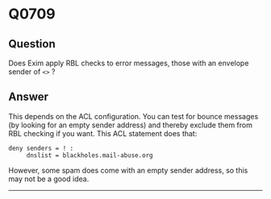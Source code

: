 Q0709
=====

Question
--------

Does Exim apply RBL checks to error messages, those with an envelope
sender of `<>` ?

Answer
------

This depends on the ACL configuration. You can test for bounce messages
(by looking for an empty sender address) and thereby exclude them from
RBL checking if you want. This ACL statement does that:

    deny senders = ! :
         dnslist = blackholes.mail-abuse.org

However, some spam does come with an empty sender address, so this may
not be a good idea.

* * * * *
